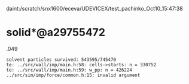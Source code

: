 daint:/scratch/snx1600/eceva/UDEVICEX/test_pachinko_Oct10_15:47:38

# solid*@a29755472

.049

    solvent particles survived: 543595/745470
    te: ../src/wall/imp/main.h:58: cells->starts: n = 330752
    te: ../src/wall/imp/main.h:59: w_pp: n = 426224
    ../src/sim/imp/force/common.h:15: invalid argument

